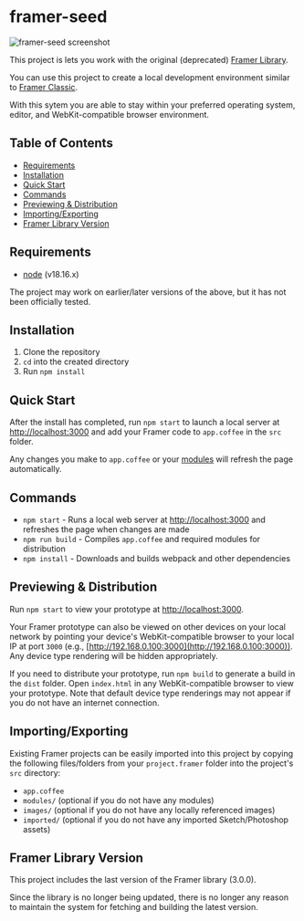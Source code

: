 # framer-seed

![framer-seed screenshot](https://cloud.githubusercontent.com/assets/604167/14765101/cff41b58-0986-11e6-9263-b00a186bdf6b.jpg)

This project is lets you work with the original (deprecated) [Framer Library](https://web.archive.org/web/20200513100506/https://classic.framer.com/docs/).

You can use this project to create a local development environment similar to [Framer Classic](https://web.archive.org/web/20210116175257/https://classic.framer.com/).

With this sytem you are able to stay within your preferred operating system, editor, and WebKit-compatible browser environment.

## Table of Contents

-   [Requirements](#requirements)
-   [Installation](#installation)
-   [Quick Start](#quick-start)
-   [Commands](#commands)
-   [Previewing & Distribution](#previewing--distribution)
-   [Importing/Exporting](#importingexporting)
-   [Framer Library Version](#framer-library-version)

## Requirements

-   [node](https://nodejs.org) (v18.16.x)

The project may work on earlier/later versions of the above, but it has not been officially tested.

## Installation

1. Clone the repository
2. `cd` into the created directory
3. Run `npm install`

## Quick Start

After the install has completed, run `npm start` to launch a local server at [http://localhost:3000](http://localhost:3000) and add your Framer code to `app.coffee` in the `src` folder.

Any changes you make to `app.coffee` or your [modules](https://web.archive.org/web/20200513100506/https://classic.framer.com/docs/#modules.modules) will refresh the page automatically.

## Commands

-   `npm start` - Runs a local web server at [http://localhost:3000](http://localhost:3000) and refreshes the page when changes are made
-   `npm run build` - Compiles `app.coffee` and required modules for distribution
-   `npm install` - Downloads and builds webpack and other dependencies

## Previewing & Distribution

Run `npm start` to view your prototype at [http://localhost:3000](http://localhost:3000).

Your Framer prototype can also be viewed on other devices on your local network by pointing your device's WebKit-compatible browser to your local IP at port `3000` (e.g., [http://192.168.0.100:3000](http://192.168.0.100:3000)). Any device type rendering will be hidden appropriately.

If you need to distribute your prototype, run `npm build` to generate a build in the `dist` folder. Open `index.html` in any WebKit-compatible browser to view your prototype. Note that default device type renderings may not appear if you do not have an internet connection.

## Importing/Exporting

Existing Framer projects can be easily imported into this project by copying the following files/folders from your `project.framer` folder into the project's `src` directory:

-   `app.coffee`
-   `modules/` (optional if you do not have any modules)
-   `images/` (optional if you do not have any locally referenced images)
-   `imported/` (optional if you do not have any imported Sketch/Photoshop assets)

## Framer Library Version

This project includes the last version of the Framer library (3.0.0).

Since the library is no longer being updated, there is no longer any reason to maintain the system for fetching and building the latest version.
